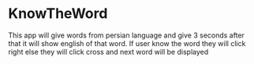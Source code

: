 # KnowTheWord
This app will give words from persian language and give 3 seconds after that it will show english of that word. If user know the word they will click right else they will click cross and next word will be displayed
